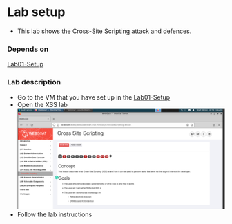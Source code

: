# Lab setup

* This lab shows the Cross-Site Scripting attack and defences. 

### Depends on
[Lab01-Setup](../Lab01-Setup)

### Lab description
* Go to the VM that you have set up in the [Lab01-Setup](../Lab01-Setup)
* Open the XSS lab
![](../images/image_05.png)
* Follow the lab instructions